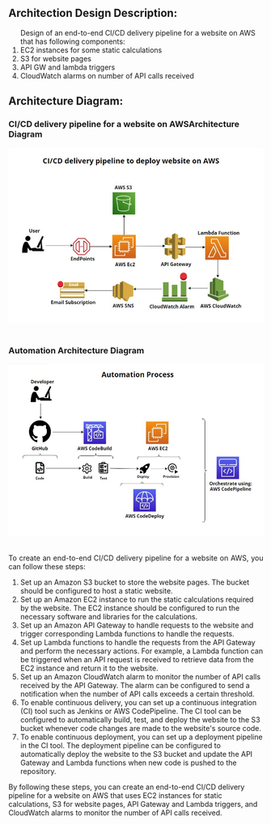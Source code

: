 ## Architection Design Description:
<p align = "justify">
<ol>
Design of an end-to-end CI/CD delivery pipeline for a website on AWS that has following components:
<li>EC2 instances for some static calculations</li>
<li>S3 for website pages </li>
<li>API GW and lambda triggers</li>
<li>CloudWatch alarms on number of API calls received</li>
</ol>
</p>



##  Architecture Diagram:

### CI/CD delivery pipeline for a website on AWSArchitecture Diagram
<div align="center">
   <div align="center">
    <img src="Architecture_Diagram/CICD_Pipeline_For_Website_Diagram.jpg" width='700'/>
   </div>
</div>
</br>

### Automation Architecture Diagram
<div align="center">
   <div align="center">
    <img src="Architecture_Diagram/Automation_CICD_Pipeline_For_Website_Diagram.jpg" width='700'/> 
  </div>
</div>
</br>

<p align = "justify">
To create an end-to-end CI/CD delivery pipeline for a website on AWS, you can follow these steps:
<ol>
<li>Set up an Amazon S3 bucket to store the website pages. The bucket should be configured to host a static website.

<li>Set up an Amazon EC2 instance to run the static calculations required by the website. The EC2 instance should be configured to run the necessary software and libraries for the calculations.

<li>Set up an Amazon API Gateway to handle requests to the website and trigger corresponding Lambda functions to handle the requests.

<li>Set up Lambda functions to handle the requests from the API Gateway and perform the necessary actions. For example, a Lambda function can be triggered when an API request is received to retrieve data from the EC2 instance and return it to the website.

<li>Set up an Amazon CloudWatch alarm to monitor the number of API calls received by the API Gateway. The alarm can be configured to send a notification when the number of API calls exceeds a certain threshold.

<li>To enable continuous delivery, you can set up a continuous integration (CI) tool such as Jenkins or AWS CodePipeline. The CI tool can be configured to automatically build, test, and deploy the website to the S3 bucket whenever code changes are made to the website's source code.

<li>To enable continuous deployment, you can set up a deployment pipeline in the CI tool. The deployment pipeline can be configured to automatically deploy the website to the S3 bucket and update the API Gateway and Lambda functions when new code is pushed to the repository.
</ol>
By following these steps, you can create an end-to-end CI/CD delivery pipeline for a website on AWS that uses EC2 instances for static calculations, S3 for website pages, API Gateway and Lambda triggers, and CloudWatch alarms to monitor the number of API calls received.

</p>
